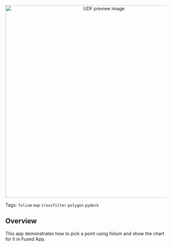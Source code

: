 <!--fused:preview-->
<p align="center"><img src="https://fused-magic.s3.amazonaws.com/thumbnails/apps-public/Bbox_Selection_Example.png" width="600" alt="UDF preview image"></p>

<!--fused:tags-->
Tags: `folium` `map` `crossfilter` `polygon` `pydeck`

<!--fused:readme-->
## Overview

This app demonstrates how to pick a point using folium and show the chart for it in Fused App.
